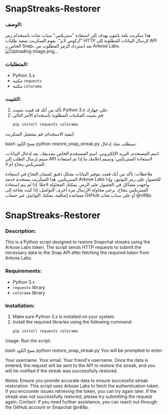# SnapStreaks-Restorer

### الوصف:
هذا سكربت بلغة بايثون يهدف إلى استعادة "ستريكس" سناب شات باستخدام رمز "آركوس لابز". يقوم السكربت بتنفيذ طلبات HTTP لإرسال البيانات المطلوبة إلى API الخاص بـ Snap، بعد استرداد الرمز المطلوب من Arkose Labs.
![Uploading image.png…]()

### المتطلبات:
- Python 3.x
- مكتبة `requests`
- مكتبة `colorama`

### التثبيت:
1. تأكد من أنك قد قمت بتثبيت Python 3.x على جهازك.
2. قم بتثبيت المكتبات المطلوبة باستخدام الأمر التالي:
   ```bash
   pip install requests colorama
كيفية الاستخدام:
قم بتشغيل السكربت:

bash
نسخ الكود
python restore_snap_streak.py
سيطلب منك إدخال:

اسم المستخدم.
البريد الإلكتروني.
اسم المستخدم الخاص بصديقك.
بعد إدخال البيانات، سيتم إرسال الطلب إلى API لاستعادة الستريكس، وسيتم إعلامك ما إذا تم استعادة الستريكس بنجاح أم لا.

ملاحظات:
تأكد من أنك قمت بتوفير البيانات بشكل دقيق لضمان النجاح في استعادة الستريكس.
هذا السكربت يستخدم خدمة Arkose Labs للحصول على رمز التوثيق، وإذا واجهت مشاكل في الحصول على الرمز، يمكنك المحاولة لاحقًا.
إذا لم يتم استعادة الستريكس بنجاح، يرجى محاولة الإرسال مرة أخرى.
التواصل:
إذا كنت بحاجة إلى مساعدة إضافية، يمكنك التواصل عبر حساب GitHub أو على سناب شات @v88p.


# SnapStreaks-Restorer

### Description:
This is a Python script designed to restore Snapchat streaks using the Arkose Labs token. The script sends HTTP requests to submit the necessary data to the Snap API after fetching the required token from Arkose Labs.

### Requirements:
- Python 3.x
- `requests` library
- `colorama` library

### Installation:
1. Make sure Python 3.x is installed on your system.
2. Install the required libraries using the following command:
   ```bash
   pip install requests colorama
Usage:
Run the script:

bash
نسخ الكود
python restore_snap_streak.py
You will be prompted to enter:

Your username.
Your email.
Your friend's username.
Once the data is entered, the request will be sent to the API to restore the streak, and you will be notified if the streak was successfully restored.

Notes:
Ensure you provide accurate data to ensure successful streak restoration.
This script uses Arkose Labs to fetch the authentication token. If you encounter issues retrieving the token, you can try again later.
If the streak was not successfully restored, please try submitting the request again.
Contact:
If you need further assistance, you can reach out through the GitHub account or Snapchat @v88p.
